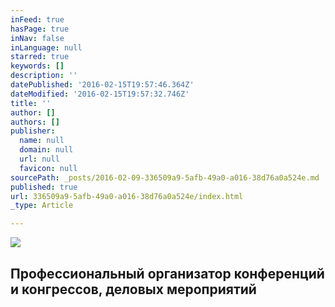 ```yaml
---
inFeed: true
hasPage: true
inNav: false
inLanguage: null
starred: true
keywords: []
description: ''
datePublished: '2016-02-15T19:57:46.364Z'
dateModified: '2016-02-15T19:57:32.746Z'
title: ''
author: []
authors: []
publisher:
  name: null
  domain: null
  url: null
  favicon: null
sourcePath: _posts/2016-02-09-336509a9-5afb-49a0-a016-38d76a0a524e.md
published: true
url: 336509a9-5afb-49a0-a016-38d76a0a524e/index.html
_type: Article

---
```

![](https://the-grid-user-content.s3-us-west-2.amazonaws.com/6a8e02f7-a134-457e-9767-d6092d84e7a0.jpg)

## Профессиональный организатор конференций и конгрессов, деловых мероприятий